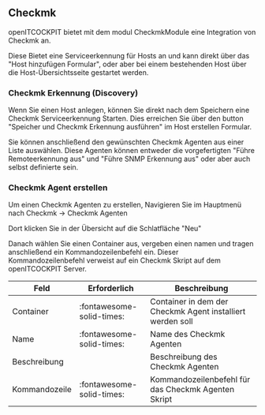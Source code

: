 ## Checkmk

openITCOCKPIT bietet mit dem modul CheckmkModule eine Integration von Checkmk an.

Diese Bietet eine Serviceerkennung für Hosts an und kann direkt über das "Host hinzufügen Formular", oder aber bei einem
bestehenden Host über die Host-Übersichtsseite gestartet werden.

### Checkmk Erkennung (Discovery)

Wenn Sie einen Host anlegen, können Sie direkt nach dem Speichern eine Checkmk Serviceerkennung Starten. Dies erreichen
Sie über den button "Speicher und Checkmk Erkennung ausführen" im Host erstellen Formular.

Sie können anschließend den gewünschten Checkmk Agenten aus einer Liste auswählen. Diese Agenten können entweder die
vorgefertigten "Führe Remoteerkennung aus" und "Führe SNMP Erkennung aus" oder aber auch selbst definierte sein.

### Checkmk Agent erstellen

Um einen Checkmk Agenten zu erstellen, Navigieren Sie im Hauptmenü nach Checkmk → Checkmk Agenten

Dort klicken Sie in der Übersicht auf die Schlatfläche "Neu"

Danach wählen Sie einen Container aus, vergeben einen namen und tragen anschließend ein Kommandozeilenbefehl ein. Dieser
Kommandozeilenbefehl verweist auf ein Checkmk Skript auf dem openITCOCKPIT Server.

| Feld | Erforderlich | Beschreibung |
|---|---|---|
| Container | :fontawesome-solid-times: | Container in dem der Checkmk Agent installiert werden soll |
| Name | :fontawesome-solid-times: | Name des Checkmk Agenten |
| Beschreibung |  | Beschreibung des Checkmk Agenten |
| Kommandozeile | :fontawesome-solid-times: | Kommandozeilenbefehl für das Checkmk Agenten Skript |